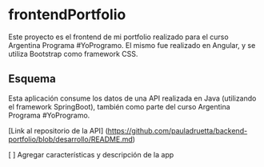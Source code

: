 # frontendPortfolio
Este proyecto es el frontend de mi portfolio realizado para el curso Argentina Programa #YoProgramo. El mismo fue realizado en Angular, y se utiliza Bootstrap como framework CSS. 

## Esquema

Esta aplicación consume los datos de una API realizada en Java (utilizando el framework SpringBoot), también como parte del curso Argentina Programa #YoProgramo.

[Link al repositorio de la API] (https://github.com/pauladruetta/backend-portfolio/blob/desarrollo/README.md)

[ ] Agregar características y descripción de la app

